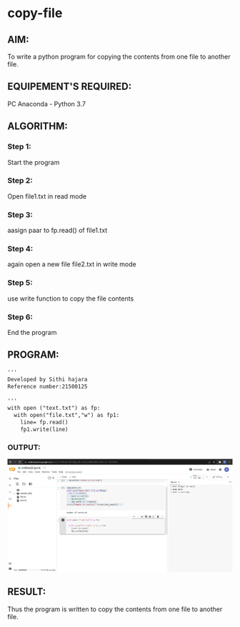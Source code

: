 # copy-file
## AIM:
To write a python program for copying the contents from one file to another file.
## EQUIPEMENT'S REQUIRED: 
PC
Anaconda - Python 3.7
## ALGORITHM: 
### Step 1:
Start the program

### Step 2: 
Open file1.txt in read mode 
### Step 3: 
aasign paar to fp.read() of file1.txt
### Step 4:  
again open a new file file2.txt in write mode
### Step 5: 
use write function to copy the file contents
### Step 6: 
End the program
## PROGRAM:
```
'''
Developed by Sithi hajara
Reference number:21500125

'''
with open ("text.txt") as fp:
  with open("file.txt","w") as fp1:
    line= fp.read()
    fp1.write(line)
```    
### OUTPUT:
![output](./ss2.PNG)


## RESULT:
Thus the program is written to copy the contents from one file to another file.